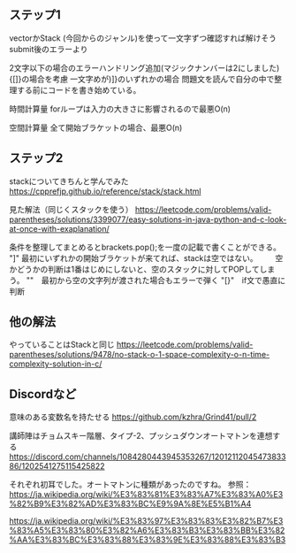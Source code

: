 

## ステップ1
vectorかStack (今回からのジャンル)を使って一文字ずつ確認すれば解けそう
submit後のエラーより

2文字以下の場合のエラーハンドリング追加(マジックナンバーは2にしました)
{[]}の場合を考慮
一文字めが)]}のいずれかの場合
問題文を読んで自分の中で整理する前にコードを書き始めている。

時間計算量
forループは入力の大きさに影響されるので最悪O(n)

空間計算量
全て開始ブラケットの場合、最悪O(n)

## ステップ2
stackについてきちんと学んでみた
https://cpprefjp.github.io/reference/stack/stack.html

見た解法（同じくスタックを使う）
https://leetcode.com/problems/valid-parentheses/solutions/3399077/easy-solutions-in-java-python-and-c-look-at-once-with-exaplanation/

条件を整理してまとめるとbrackets.pop();を一度の記載で書くことができる。
"]" 最初にいずれかの開始ブラケットが来てれば、stackは空ではない。
　　空かどうかの判断は1番はじめにしないと、空のスタックに対してPOPしてしまう。
""　最初から空の文字列が渡された場合もエラーで弾く
"[}"　if文で愚直に判断

## 他の解法
やっていることはStackと同じ
https://leetcode.com/problems/valid-parentheses/solutions/9478/no-stack-o-1-space-complexity-o-n-time-complexity-solution-in-c/

## Discordなど
意味のある変数名を持たせる
https://github.com/kzhra/Grind41/pull/2

講師陣はチョムスキー階層、タイプ-2、プッシュダウンオートマトンを連想する
https://discord.com/channels/1084280443945353267/1201211204547383386/1202541275115425822

それぞれ初耳でした。オートマトンに種類があったのですね。
参照：https://ja.wikipedia.org/wiki/%E3%83%81%E3%83%A7%E3%83%A0%E3%82%B9%E3%82%AD%E3%83%BC%E9%9A%8E%E5%B1%A4

https://ja.wikipedia.org/wiki/%E3%83%97%E3%83%83%E3%82%B7%E3%83%A5%E3%83%80%E3%82%A6%E3%83%B3%E3%83%BB%E3%82%AA%E3%83%BC%E3%83%88%E3%83%9E%E3%83%88%E3%83%B3
